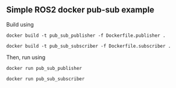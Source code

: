 ## Simple ROS2 docker pub-sub example

Build using

`docker build -t pub_sub_publisher -f Dockerfile.publisher .`

`docker build -t pub_sub_subscriber -f Dockerfile.subscriber .`

Then, run using

`docker run pub_sub_publisher`

`docker run pub_sub_subscriber`
